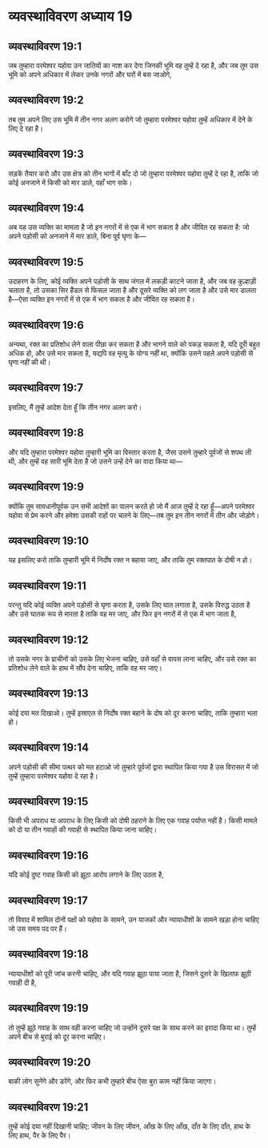 # व्यवस्थाविवरण अध्याय 19

## व्यवस्थाविवरण 19:1
जब तुम्हारा परमेश्वर यहोवा उन जातियों का नाश कर देगा जिनकी भूमि वह तुम्हें दे रहा है, और जब तुम उस भूमि को अपने अधिकार में लेकर उनके नगरों और घरों में बस जाओगे,

## व्यवस्थाविवरण 19:2
तब तुम अपने लिए उस भूमि में तीन नगर अलग करोगे जो तुम्हारा परमेश्वर यहोवा तुम्हें अधिकार में देने के लिए दे रहा है।

## व्यवस्थाविवरण 19:3
सड़कें तैयार करो और उस क्षेत्र को तीन भागों में बाँट दो जो तुम्हारा परमेश्वर यहोवा तुम्हें दे रहा है, ताकि जो कोई अनजाने में किसी को मार डाले, वहाँ भाग सके।

## व्यवस्थाविवरण 19:4
अब यह उस व्यक्ति का मामला है जो इन नगरों में से एक में भाग सकता है और जीवित रह सकता है: जो अपने पड़ोसी को अनजाने में मार डाले, बिना पूर्व घृणा के—

## व्यवस्थाविवरण 19:5
उदाहरण के लिए, कोई व्यक्ति अपने पड़ोसी के साथ जंगल में लकड़ी काटने जाता है, और जब वह कुल्हाड़ी चलाता है, तो उसका सिर हैंडल से फिसल जाता है और दूसरे व्यक्ति को लग जाता है और उसे मार डालता है—ऐसा व्यक्ति इन नगरों में से एक में भाग सकता है और जीवित रह सकता है।

## व्यवस्थाविवरण 19:6
अन्यथा, रक्त का प्रतिशोध लेने वाला पीछा कर सकता है और भागने वाले को पकड़ सकता है, यदि दूरी बहुत अधिक हो, और उसे मार सकता है, यद्यपि वह मृत्यु के योग्य नहीं था, क्योंकि उसने पहले अपने पड़ोसी से घृणा नहीं की थी।

## व्यवस्थाविवरण 19:7
इसलिए, मैं तुम्हें आदेश देता हूँ कि तीन नगर अलग करो।

## व्यवस्थाविवरण 19:8
और यदि तुम्हारा परमेश्वर यहोवा तुम्हारी भूमि का विस्तार करता है, जैसा उसने तुम्हारे पूर्वजों से शपथ ली थी, और तुम्हें वह सारी भूमि देता है जो उसने उन्हें देने का वादा किया था—

## व्यवस्थाविवरण 19:9
क्योंकि तुम सावधानीपूर्वक उन सभी आदेशों का पालन करते हो जो मैं आज तुम्हें दे रहा हूँ—अपने परमेश्वर यहोवा से प्रेम करने और हमेशा उसकी राहों पर चलने के लिए—तब तुम इन तीन नगरों में तीन और जोड़ोगे।

## व्यवस्थाविवरण 19:10
यह इसलिए करो ताकि तुम्हारी भूमि में निर्दोष रक्त न बहाया जाए, और ताकि तुम रक्तपात के दोषी न हो।

## व्यवस्थाविवरण 19:11
परन्तु यदि कोई व्यक्ति अपने पड़ोसी से घृणा करता है, उसके लिए घात लगाता है, उसके विरुद्ध उठता है और उसे घातक रूप से मारता है ताकि वह मर जाए, और फिर इन नगरों में से एक में भाग जाता है,

## व्यवस्थाविवरण 19:12
तो उसके नगर के प्राचीनों को उसके लिए भेजना चाहिए, उसे वहाँ से वापस लाना चाहिए, और उसे रक्त का प्रतिशोध लेने वाले के हाथ में सौंप देना चाहिए, ताकि वह मर जाए।

## व्यवस्थाविवरण 19:13
कोई दया मत दिखाओ। तुम्हें इस्राएल से निर्दोष रक्त बहाने के दोष को दूर करना चाहिए, ताकि तुम्हारा भला हो।

## व्यवस्थाविवरण 19:14
अपने पड़ोसी की सीमा पत्थर को मत हटाओ जो तुम्हारे पूर्वजों द्वारा स्थापित किया गया है उस विरासत में जो तुम्हें तुम्हारा परमेश्वर यहोवा दे रहा है।

## व्यवस्थाविवरण 19:15
किसी भी अपराध या अपराध के लिए किसी को दोषी ठहराने के लिए एक गवाह पर्याप्त नहीं है। किसी मामले को दो या तीन गवाहों की गवाही से स्थापित किया जाना चाहिए।

## व्यवस्थाविवरण 19:16
यदि कोई दुष्ट गवाह किसी को झूठा आरोप लगाने के लिए उठता है,

## व्यवस्थाविवरण 19:17
तो विवाद में शामिल दोनों पक्षों को यहोवा के सामने, उन याजकों और न्यायाधीशों के सामने खड़ा होना चाहिए जो उस समय पद पर हैं।

## व्यवस्थाविवरण 19:18
न्यायाधीशों को पूरी जांच करनी चाहिए, और यदि गवाह झूठा पाया जाता है, जिसने दूसरे के खिलाफ झूठी गवाही दी है,

## व्यवस्थाविवरण 19:19
तो तुम्हें झूठे गवाह के साथ वही करना चाहिए जो उन्होंने दूसरे पक्ष के साथ करने का इरादा किया था। तुम्हें अपने बीच से बुराई को दूर करना चाहिए।

## व्यवस्थाविवरण 19:20
बाकी लोग सुनेंगे और डरेंगे, और फिर कभी तुम्हारे बीच ऐसा बुरा काम नहीं किया जाएगा।

## व्यवस्थाविवरण 19:21
तुम्हें कोई दया नहीं दिखानी चाहिए: जीवन के लिए जीवन, आँख के लिए आँख, दाँत के लिए दाँत, हाथ के लिए हाथ, पैर के लिए पैर।
